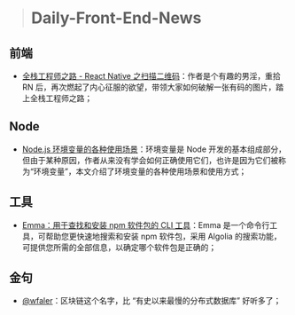 > # Daily-Front-End-News

## 前端

- [全栈工程师之路 - React Native 之扫描二维码](https://juejin.im/post/5abd98bdf265da2373148d16)：作者是个有趣的男淫，重拾 RN 后，再次燃起了内心征服的欲望，带领大家如何破解一张有码的图片，踏上全栈工程师之路；

## Node

- [Node.js 环境变量的各种使用场景](http://t.cn/REVq2Fk)：环境变量是 Node 开发的基本组成部分，但由于某种原因，作者从来没有学会如何正确使用它们，也许是因为它们被称为“环境变量”，本文介绍了环境变量的各种使用场景和使用方式；

## 工具

- [Emma：用于查找和安装 npm 软件包的 CLI 工具](https://github.com/maticzav/emma-cli)：Emma 是一个命令行工具，可帮助您更快速地搜索和安装 npm 软件包，采用 Algolia 的搜索功能，可提供您所需的全部信息，以确定哪个软件包是正确的；

## 金句

- [@wfaler](https://twitter.com/wfaler/status/977529110233800704)：区块链这个名字，比 “有史以来最慢的分布式数据库” 好听多了；
